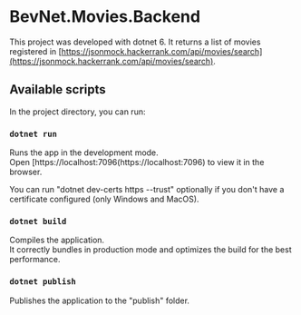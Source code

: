 # BevNet.Movies.Backend

This project was developed with dotnet 6. 
It returns a list of movies registered in [https://jsonmock.hackerrank.com/api/movies/search](https://jsonmock.hackerrank.com/api/movies/search).

## Available scripts

In the project directory, you can run:

### `dotnet run`

Runs the app in the development mode.\
Open [https://localhost:7096(https://localhost:7096) to view it in the browser.

You can run "dotnet dev-certs https --trust" optionally if you don't have a certificate configured (only Windows and MacOS).


### `dotnet build`

Compiles the application.\
It correctly bundles in production mode and optimizes the build for the best performance.


### `dotnet publish`

Publishes the application to the "publish" folder.
